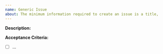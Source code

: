 ```yaml
---
name: Generic Issue
about: The minimum information required to create an issue is a title, description, and acceptance criteria. 
---
```


**Description:**



**Acceptance Criteria:**
- [ ] ...
